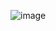 ![image](https://github.com/0LE6/DAM2_M06_UF4_DEMO_code_first/assets/135649528/470b8e54-4197-4885-a05a-e1f69cd944fa)

